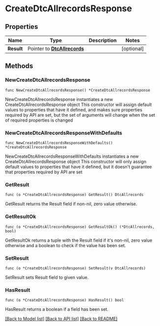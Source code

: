 # CreateDtcAllrecordsResponse

## Properties

Name | Type | Description | Notes
------------ | ------------- | ------------- | -------------
**Result** | Pointer to [**DtcAllrecords**](DtcAllrecords.md) |  | [optional] 

## Methods

### NewCreateDtcAllrecordsResponse

`func NewCreateDtcAllrecordsResponse() *CreateDtcAllrecordsResponse`

NewCreateDtcAllrecordsResponse instantiates a new CreateDtcAllrecordsResponse object
This constructor will assign default values to properties that have it defined,
and makes sure properties required by API are set, but the set of arguments
will change when the set of required properties is changed

### NewCreateDtcAllrecordsResponseWithDefaults

`func NewCreateDtcAllrecordsResponseWithDefaults() *CreateDtcAllrecordsResponse`

NewCreateDtcAllrecordsResponseWithDefaults instantiates a new CreateDtcAllrecordsResponse object
This constructor will only assign default values to properties that have it defined,
but it doesn't guarantee that properties required by API are set

### GetResult

`func (o *CreateDtcAllrecordsResponse) GetResult() DtcAllrecords`

GetResult returns the Result field if non-nil, zero value otherwise.

### GetResultOk

`func (o *CreateDtcAllrecordsResponse) GetResultOk() (*DtcAllrecords, bool)`

GetResultOk returns a tuple with the Result field if it's non-nil, zero value otherwise
and a boolean to check if the value has been set.

### SetResult

`func (o *CreateDtcAllrecordsResponse) SetResult(v DtcAllrecords)`

SetResult sets Result field to given value.

### HasResult

`func (o *CreateDtcAllrecordsResponse) HasResult() bool`

HasResult returns a boolean if a field has been set.


[[Back to Model list]](../README.md#documentation-for-models) [[Back to API list]](../README.md#documentation-for-api-endpoints) [[Back to README]](../README.md)


